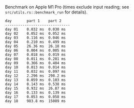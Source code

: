 Benchmark on Apple M1 Pro (times exclude input reading; see `src/utils.rs::benchmark_run` for details).

```
day       part 1    part 2
------------------------------
day 01    0.032 ms  0.030 ms
day 02    0.052 ms  0.052 ms
day 03    0.116 ms  0.046 ms
day 04    0.210 ms  0.499 ms
day 05    26.36 ms  26.18 ms
day 06    0.004 ms  0.005 ms
day 07    0.018 ms  0.019 ms
day 08    0.011 ms  0.281 ms
day 09    0.366 ms  0.404 ms
day 10    0.013 ms  0.014 ms
day 11    0.032 ms  0.097 ms
day 12    2.296 ms  298.2 ms
day 13    0.059 ms  0.103 ms
day 14    0.143 ms  0.538 ms
day 15    0.932 ms  26.87 ms
day 16    0.133 ms  0.139 ms
day 17    0.053 ms  0.058 ms
day 18    983.8 ms  15089 ms
```